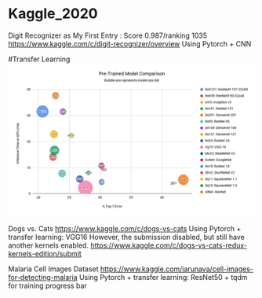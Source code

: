# Kaggle_2020
Digit Recognizer as My First Entry : Score 0.987/ranking 1035
https://www.kaggle.com/c/digit-recognizer/overview
Using Pytorch + CNN

#Transfer Learning
![Pretrained Model Introduction](Pre-Trained-Model-Comparison.png)

Dogs vs. Cats
https://www.kaggle.com/c/dogs-vs-cats
Using Pytorch + transfer learning: VGG16
However, the submission disabled, but still have another kernels enabled.
https://www.kaggle.com/c/dogs-vs-cats-redux-kernels-edition/submit

Malaria Cell Images Dataset
https://www.kaggle.com/iarunava/cell-images-for-detecting-malaria
Using Pytorch + transfer learning: ResNet50 + tqdm for training progress bar


